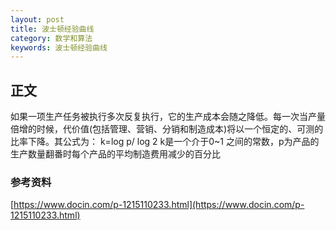 ```yaml
---
layout: post
title: 波士顿经验曲线
category: 数学和算法
keywords: 波士顿经验曲线
---
```


## 正文
如果一项生产任务被执行多次反复执行，它的生产成本会随之降低。每一次当产量倍增的时候，代价值(包括管理、营销、分销和制造成本)将以一个恒定的、可测的比率下降。其公式为：
k=log p/ log 2 
k是一个介于0~1 之间的常数，p为产品的生产数量翻番时每个产品的平均制造费用减少的百分比


### 参考资料
[https://www.docin.com/p-1215110233.html](https://www.docin.com/p-1215110233.html)